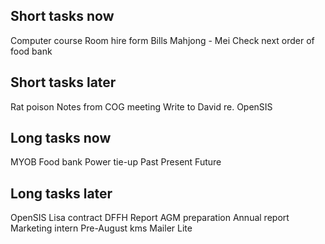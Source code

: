 ## Short tasks now
Computer course
Room hire form
Bills
Mahjong - Mei
Check next order of food bank

## Short tasks later
Rat poison
Notes from COG meeting
Write to David re. OpenSIS

## Long tasks now
MYOB
Food bank Power tie-up
Past Present Future

## Long tasks later
OpenSIS
Lisa contract
DFFH Report
AGM preparation
Annual report
Marketing intern
Pre-August kms
Mailer Lite






